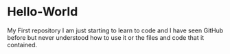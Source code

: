 # Hello-World
My First repository
I am just starting to learn to code and I have seen GitHub before but never understood how to use it or the files and code that it contained.
